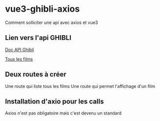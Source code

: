 # vue3-ghibli-axios
Comment solliciter une api avec axios et vue3


## Lien vers l'api GHIBLI 

[Doc API Ghibli](https://ghibliapi.herokuapp.com/)  

[Tous les films](https://ghibliapi.herokuapp.com/films)

## Deux routes à créer

Une route qui liste tous les films
Une route qui permet l'affichage d'un film 

## Installation d'axio pour les calls

Axios n'est pas obligatoire mais c'est devenu un standard 